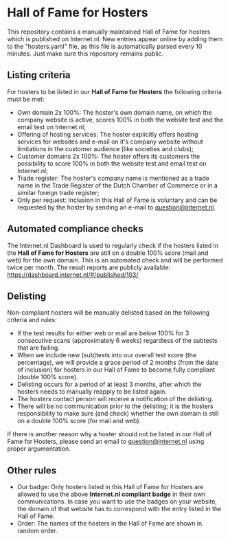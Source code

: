 # Hall of Fame for Hosters
This repository contains a manually maintained Hall of Fame for hosters which is published on Internet.nl.
New entries appear online by adding them to the "hosters.yaml" file, as this file is automatically parsed every 10 minutes. Just make sure this repository remains public. 

## Listing criteria
For hosters to be listed in our **Hall of Fame for Hosters** the following criteria must be met:
* Own domain 2x 100%: The hoster's own domain name, on which the company website is active, scores 100% in both the website test and the email test on Internet.nl;
* Offering of hosting services: The hoster explicitly offers hosting services for websites and e-mail on it's company website without limitations in the customer audience (like societies and clubs);
* Customer domains 2x 100%: The hoster  offers its customers the possibility to score 100% in both the website test and email test on Internet.nl;
* Trade register: The hoster's company name is mentioned as a trade name in the Trade Register of the Dutch Chamber of Commerce or in a similar foreign trade register;
* Only per request: Inclusion in this Hall of Fame is voluntary and can be requested by the hoster by sending an e-mail to question@internet.nl.

## Automated compliance checks
The Internet.nl Dashboard is used to regularly check if the hosters listed in the **Hall of Fame for Hosters** are still on a double 100% score (mail and web) for the own domain. This is an automated check and will be performed twice per month. The result reports are publicly available: https://dashboard.internet.nl/#/published/103/

## Delisting 
Non-compliant hosters will be manually delisted based on the following criteria and rules:
* If the test results for either web or mail are below 100% for 3 consecutive scans (approximately 6 weeks) regardless of the subtests that are failing.
* When we include new (sub)tests into our overall test score (the percentage), we will provide a grace period of 2 months (from the date of inclusion) for hosters in our Hall of Fame to become fully compliant (double 100% score).
* Delisting occurs for a period of at least 3 months, after which the hosters needs to manually reapply to be listed again.
* The hosters contact person will receive a notification of the delisting.
* There will be no communication prior to the delisting; it is the hosters responsibility to make sure (and check) whether the own domain is still on a double 100% score (for mail and web).

If there is another reason why a hoster should not be listed in our Hall of Fame for Hosters, please send an email to question@internet.nl using proper argumentation.

## Other rules
* Our badge: Only hosters listed in this Hall of Fame for Hosters are allowed to use the above **Internet.nl compliant badge** in their own communications. In case you want to use the badges on your website, the domain of that website has to correspond with the entry listed in the Hall of Fame. 
* Order: The names of the hosters in the Hall of Fame are shown in random order.
